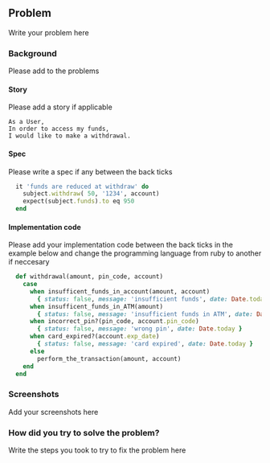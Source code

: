 
## Problem
Write your problem here

### Background
Please add to the problems

#### Story
Please add a story if applicable

```
As a User,
In order to access my funds,
I would like to make a withdrawal.
```

#### Spec
Please write a spec if any between the back ticks

```ruby
  it 'funds are reduced at withdraw' do
    subject.withdraw( 50, '1234', account)
    expect(subject.funds).to eq 950
  end
```
#### Implementation code
Please add your implementation code between the back ticks in the example below 
and change the programming language from ruby to another if neccesary

```ruby
  def withdrawal(amount, pin_code, account)
    case
      when insufficent_funds_in_account(amount, account)
        { status: false, message: 'insufficient funds', date: Date.today }
      when insufficent_funds_in_ATM(amount)
        { status: false, message: 'insufficient funds in ATM', date: Date.today }
      when incorrect_pin?(pin_code, account.pin_code)
        { status: false, message: 'wrong pin', date: Date.today }
      when card_expired?(account.exp_date)
        { status: false, message: 'card expired', date: Date.today }
      else
        perform_the_transaction(amount, account)
    end
  end
```

### Screenshots
Add your screenshots here

### How did you try to solve the problem?
Write the steps you took to try to fix the problem here



